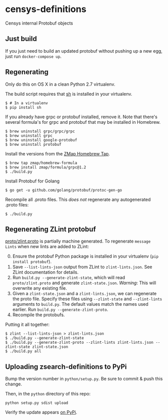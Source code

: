 # censys-definitions
Censys internal Protobuf objects

## Just build
If you just need to build an updated protobuf without pushing up a new egg, just run `docker-compose up`.

## Regenerating
Only do this on OS X in a clean Python 2.7 virtualenv.

The build script requires that [sh](https://amoffat.github.io/sh/) is installed
in your virtualenv.

```console
$ # In a virtualenv
$ pip install sh
```

If you already have grpc or protobuf installed, remove it. Note that there's
several formula's for grpc and protobuf that may be installed in Homebrew.

```console
$ brew uninstall grpc/grpc/grpc
$ brew uninstall grpc
$ brew uninstall google-protobuf
$ brew uninstall protobuf
```

Install the versions from the [ZMap Homebrew
Tap](https://github.com/zmap/homebrew-formula).

```console
$ brew tap zmap/homebrew-formula
$ brew install zmap/formula/grpc@1.2
$ ./build.py
```

Install Protobuf for Golang
```console
$ go get -u github.com/golang/protobuf/protoc-gen-go
```

Recompile all .proto files. This _does not_ regenerate any autogenerated .proto files:
```console
$ ./build.py
```

## Regenerating ZLint protobuf

[proto/zlint.proto](proto/zlint.proto) is partially machine generated. To regenerate `message Lints` when new lints are added to ZLint:

0. Ensure the protobuf Python package is installed in your virtualenv (`pip
   install protobuf`).
1. Save `--list-lints-json` output from ZLint to `zlint-lints.json`. See ZLint
   documentation for details.
2. Run `build.py --generate-zlint-state`, which will read `proto/zlint.proto` and generate `zlint-state.json`. *Warning*: This will overwrite any existing file.
3. Given a `zlint-state.json` and a `zlint-lints.json`, we can regenerate the proto file. Specify these files using `--zlint-state` and `--zlint-lints` arguments to `build.py`. The default values match the names used earlier. Run `build.py --generate-zlint-proto`.
4. Recompile the protobufs.

Putting it all together:

```console
$ zlint --list-lints-json > zlint-lints.json
$ ./build.py --generate-zlint-state
$ ./build.py --generate-zlint-proto --zlint-lints zlint-lints.json --zlint-state zlint-state.json
$ ./build.py all
```

## Uploading zsearch-definitions to PyPi

Bump the version number in `python/setup.py`. Be sure to commit & push this change.

Then, in the `python` directory of this repo:
```
python setup.py sdist upload
```

Verify the update appears [on PyPi](https://pypi.python.org/pypi/zsearch-definitions).

